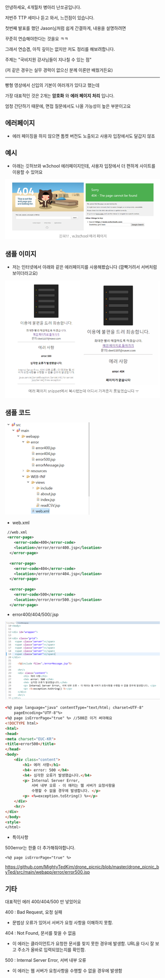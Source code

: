안녕하세요, 4개월차 병아리 난쏘공입니다.

저번주 TTP 세미나 듣고 와서, 느낀점이 있습니다.

첫번째 발표를 했던 Jason님처럼 쉽게 간결하게, 내용을 설명하려면

꾸준히 연습해야한다는 것을요 ㅋㅋ



그래서 연습겸, 아직 깊이는 없지만 저도 정리를 해보려합니다.

주제는  "국비지원 강사님들이 지나칠 수 있는 점"

(저 같은 경우는 실무 경력이 없으신 분께 이론만 배웠거든요)

---



빵형 영상에서 신입의 기본이 여러개가 있다고 했는데

가장 대표적인 것은 2개는 **암호화** 와 **에러 페이지 처리** 입니다. 

엄청 간단하기 때문에, 면접 질문에서도 나올 가능성이 높은 부분이고요



## 에러페이지

- 에러 페이징을 하지 않으면 톰켓 버전도 노출되고 사용자 입장에서도 달갑지 않죠



## 예시

- 아래는 깃허브와 w3chool 에러페이지인데, 사용자 입장에서 더 편하게 사이트를 이용할 수 있어요

![errorPage_1](..\images\errorPage_1.png)



## 샘플 이미지

- 저는 인터넷에서 아래와 같은 에러페이지를 사용해봤습니다 (깜빡거려서 서버처럼 보이더라고요)

![errorPage_1](..\images\errorPage_2.png)

## 샘플 코드

![errorPage_1](..\images\errorPage_3.png)

- web.xml

```xml
 //web.xml
 <error-page>
  	<error-code>400</error-code>
 	<location>/error/error400.jsp</location> 
  </error-page>

  <error-page>
  	<error-code>404</error-code>
 	<location>/error/error404.jsp</location> 
  </error-page>

  <error-page>
  	<error-code>500</error-code>
 	<location>/error/error500.jsp</location> 
  </error-page>
```

- error400/404/500/.jsp

![errorPage_1](..\images\errorPage_4.png)

```html
<%@ page language="java" contentType="text/html; charset=UTF-8"
    pageEncoding="UTF-8"%>
<%@ page isErrorPage="true" %> //500은 이거 써야해요
<!DOCTYPE html>
<html>
<head>
<meta charset="EUC-KR">
<title>error500</title>
</head>
<body>
	<div class="content">
		<h1> 에러 사항</h1>
		<h4> error: 500 </h4>
		<h4> 심각한 오류가 발생했습니다.</h4>
		<p>	Internal Server Error, 
            서버 내부 오류 - 이 에러는 웹 서버가 요청사항을 
            수행할 수 없을 경우에 발생합니다. </p>
		<p> <%=exception.toString() %></p>
	</div>
	<hr/>
</div>  
</body>
<style>
</html>
```



- 특이사항

500error는 한줄 더 추가해줘야합니다.

```
<%@ page isErrorPage="true" %>	
```

<https://github.com/MightyTedKim/drone_picnic/blob/master/drone_picnic_byTed/src/main/webapp/error/error500.jsp>



## 기타

대표적인 에러 400/404/500 만 넣었어요

400 : Bad Request, 요청 실패 

- 문법상 오류가 있어서 서버가 요청 사항을 이해하지 못함. 

404 :  Not Found, 문서를 찾을 수 없음

- 이 에러는 클라이언트가 요청한 문서를 찾지 못한 경우에 발생함. URL을 다시 잘 보고 주소가 올바로 입력되었는지를 확인함.

500 :  Internal Server Error, 서버 내부 오류

- 이 에러는 웹 서버가 요청사항을 수행할 수 없을 경우에 발생함 




<div id="wrapper">
<div class="grid">
  <span class="server"></span>
  <span class="server"></span>
  <span class="server"></span>
  <span class="server"></span>
  <span class="server"></span>
</div